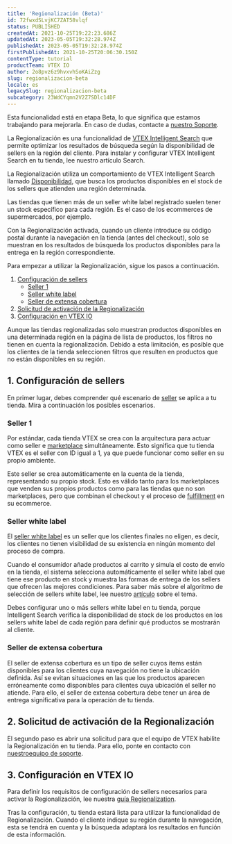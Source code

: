 ```yaml
---
title: 'Regionalización (Beta)'
id: 72fwxdSLvjKC7ZAT58vlqf
status: PUBLISHED
createdAt: 2021-10-25T19:22:23.686Z
updatedAt: 2023-05-05T19:32:28.974Z
publishedAt: 2023-05-05T19:32:28.974Z
firstPublishedAt: 2021-10-25T20:06:30.150Z
contentType: tutorial
productTeam: VTEX IO
author: 2o8pvz6z9hvxvhSoKAiZzg
slug: regionalizacion-beta
locale: es
legacySlug: regionalizacion-beta
subcategory: 23WdCYqmn2V2Z7SDlc14DF
---
```


<div class="alert alert-info">
<p>Esta funcionalidad está en etapa Beta, lo que significa que estamos trabajando para mejorarla. En caso de dudas, contacte a <a href="https://support.vtex.com/hc/es-419/requests">nuestro Soporte</a>.</p>
</div>

La Regionalización es una funcionalidad de [VTEX Intelligent Search](https://help.vtex.com/es/tracks/vtex-intelligent-search--19wrbB7nEQcmwzDPl1l4Cb/3qgT47zY08biLP3d5os3DG) que permite optimizar los resultados de búsqueda según la disponibilidad de sellers en la región del cliente. Para instalar y configurar VTEX Intelligent Search en tu tienda, lee nuestro artículo Search.

La Regionalización utiliza un comportamiento de VTEX Intelligent Search llamado [Disponibilidad](https://help.vtex.com/es/tracks/vtex-intelligent-search--19wrbB7nEQcmwzDPl1l4Cb/7LMQbWK5nElIkXo0NK8Kux), que busca los productos disponibles en el stock de los sellers que atienden una región determinada.

Las tiendas que tienen más de un seller white label registrado suelen tener un stock específico para cada región. Es el caso de los ecommerces de supermercados, por ejemplo.

Con la Regionalización activada, cuando un cliente introduce su código postal durante la navegación en la tienda (antes del checkout), solo se muestran en los resultados de búsqueda los productos disponibles para la entrega en la región correspondiente.

Para empezar a utilizar la Regionalización, sigue los pasos a continuación.

1. [Configuración de sellers](#1-configuracion-de-sellers)
    - [Seller 1](#seller-1)
    - [Seller white label](#seller-white-label)
    - [Seller de extensa cobertura](#seller-de-extensa-cobertura)
2. [Solicitud de activación de la Regionalización](#2-solicitud-de-activacion-de-la-regionalizacion)
3. [Configuración en VTEX IO](#3-configuracion-en-vtex-io)

<div class="alert alert-warning">
  <p>Aunque las tiendas regionalizadas solo muestran productos disponibles en una determinada región en la página de lista de productos, los filtros no tienen en cuenta la regionalización. Debido a esta limitación, es posible que los clientes de la tienda seleccionen filtros que resulten en productos que no están disponibles en su región.</p>
</div>

## 1. Configuración de sellers 

En primer lugar, debes comprender qué escenario de [seller](https://help.vtex.com/es/tutorial/que-es-un-seller--5FkLvhZ3Few4CWWIuYOK2w) se aplica a tu tienda. Mira a continuación los posibles escenarios.

### Seller 1

Por estándar, cada tienda VTEX se crea con la arquitectura para actuar como seller e [marketplace](https://help.vtex.com/es/tutorial/estrategias-de-marketplace-en-vtex--tutorials_402) simultáneamente. Esto significa que tu tienda VTEX es el seller con ID igual a 1, ya que puede funcionar como seller en su propio ambiente.

Este seller se crea automáticamente en la cuenta de la tienda, representando su propio stock. Esto es válido tanto para los marketplaces que venden sus propios productos como para las tiendas que no son marketplaces, pero que combinan el checkout y el proceso de [fulfillment](https://help.vtex.com/es/tutorial/que-son-pedidos-con-origen-marketplace-y-origen-fulfillment--6eVYrmUAwMOeKICU2KuG06#fulfillment) en su ecommerce.

### Seller white label

El [seller white label](https://help.vtex.com/es/tutorial/que-son-cuenta-franquicia-y-seller-white-label--5orlGHyDHGAYciQ64oEgKa) es un seller que los clientes finales no eligen, es decir, los clientes no tienen visibilidad de su existencia en ningún momento del proceso de compra.

Cuando el consumidor añade productos al carrito y simula el costo de envío en la tienda, el sistema selecciona automáticamente el seller white label que tiene ese producto en stock y muestra las formas de entrega de los sellers que ofrecen las mejores condiciones. Para saber más sobre el algoritmo de selección de sellers white label, lee nuestro [artículo](https://help.vtex.com/es/tutorial/algoritmo-de-seleccion-de-sellers-white-label--3MemNQ4pKkWCpMdzI27AHa) sobre el tema.

Debes configurar uno o más sellers white label en tu tienda, porque Intelligent Search verifica la disponibilidad de stock de los productos en los sellers white label de cada región para definir qué productos se mostrarán al cliente.

### Seller de extensa cobertura

El seller de extensa cobertura es un tipo de seller cuyos ítems están disponibles para los clientes cuya navegación no tiene la ubicación definida. Así se evitan situaciones en las que los productos aparecen erróneamente como disponibles para clientes cuya ubicación el seller no atiende. Para ello, el seller de extensa cobertura debe tener un área de entrega significativa para la operación de tu tienda.

## 2. Solicitud de activación de la Regionalización

El segundo paso es abrir una solicitud para que el equipo de VTEX habilite la Regionalización en tu tienda. Para ello, ponte en contacto con [nuestroequipo de soporte](https://support.vtex.com/hc/es-419/requests).

## 3. Configuración en VTEX IO

Para definir los requisitos de configuración de sellers necesarios para activar la Regionalización, lee nuestra [guía Regionalization](https://developers.vtex.com/vtex-developer-docs/docs/regionalization-beta).

Tras la configuración, tu tienda estará lista para utilizar la funcionalidad de Regionalización. Cuando el cliente indique su región durante la navegación, esta se tendrá en cuenta y la búsqueda adaptará los resultados en función de esta información.
